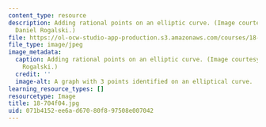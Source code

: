 ```yaml
---
content_type: resource
description: Adding rational points on an elliptic curve. (Image courtesy of Prof.
  Daniel Rogalski.)
file: https://ol-ocw-studio-app-production.s3.amazonaws.com/courses/18-704-seminar-in-algebra-and-number-theory-rational-points-on-elliptic-curves-fall-2004/071b4152ee6ad67080f897508e007042_18-704f04.jpg
file_type: image/jpeg
image_metadata:
  caption: Adding rational points on an elliptic curve. (Image courtesy of Dr. Daniel
    Rogalski.)
  credit: ''
  image-alt: A graph with 3 points identified on an elliptical curve.
learning_resource_types: []
resourcetype: Image
title: 18-704f04.jpg
uid: 071b4152-ee6a-d670-80f8-97508e007042
---
```

